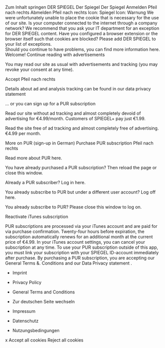 Zum Inhalt springen DER SPIEGEL Der Spiegel Der Spiegel Anmelden Pfeil nach rechts Abmelden Pfeil nach rechts Icon: Spiegel Icon: Warnung We were unfortunately unable to place the cookie that is necessary for the use of our site. Is your computer connected to the internet through a company network? We recommend that you ask your IT department for an exception for DER SPIEGEL content. Have you configured a browser extension or the browser itself such that cookies are blocked? Please add DER SPIEGEL to your list of exceptions.  
Should you continue to have problems, you can find more information here. Welcome! Continue reading with advertisements

You may read our site as usual with advertisements and tracking (you may revoke your consent at any time).

Accept Pfeil nach rechts

Details about ad and analysis tracking can be found in our data privacy statement

… or you can sign up for a PUR subscription

Read our site without ad tracking and almost completely devoid of advertising for €4.99/month. Customers of SPIEGEL+ pay just €1.99.

Read the site free of ad tracking and almost completely free of advertising. €4.99 per month.

More on PUR (sign-up in German) Purchase PUR subscription Pfeil nach rechts

Read more about PUR here.

You have already purchased a PUR subscription? Then reload the page or close this window.

Already a PUR subscriber? Log in here.

You already subscribe to PUR but under a different user account? Log off here.

You already subscribe to PUR? Please close this window to log on.

Reactivate iTunes subscription

PUR subscriptions are processed via your iTunes account and are paid for via purchase confirmation. Twenty-four hours before expiration, the subscription automatically renews for an additional month at the current price of €4.99. In your iTunes account settings, you can cancel your subscription at any time. To use your PUR subscription outside of this app, you must link your subscription with your SPIEGEL ID-account immediately after purchase. By purchasing a PUR subscription, you are accepting our General Terms &. Conditions and our Data Privacy statement .

*   Imprint
*   Privacy Policy
*   General Terms and Conditions

*   Zur deutschen Seite wechseln

*   Impressum
*   Datenschutz
*   Nutzungsbedingungen

x Accept all cookies Reject all cookies